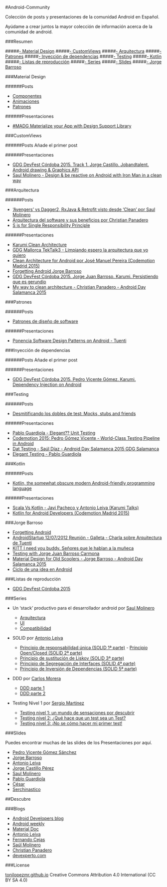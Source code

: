 #Android-Community

Colección de posts y presentaciones de la comunidad Android en Español.

Ayúdame a crear juntos la mayor colección de información acerca de la comunidad de android.

###Resumen

#####[- Material Design](#material-design)
#####[- CustomViews](#customviews)
#####[- Arquitectura](#arquitectura)
#####[- Patrones](#patrones)
#####[- Inyección de dependencias](#inyección-de-dependencias)
#####[- Testing](#testing)
#####[- Kotlin](#kotlin)
#####[- Listas de reproducción](#listas-de-reproducción)
#####[- Series](#series)
#####[- Slides](#slides)
#####[- Jorge Barroso](#jorge-barroso)


###Material Design

######Posts
 - [Componentes][1]
 - [Animaciones][10]
 - [Patrones][11]

######Presentaciones
- [#MADG Materialize your App with Design Support Library][204]

###CustomViews

######Posts
Añade el primer post

######Presentaciones
- [GDG DevFest Córdoba 2015. Track 1. Jorge Castillo. Jobandtalent. Android drawing & Graphics API][23]
- [Saul Molinero - Design & be reactive on Android with Iron Man in a clean way][29]

###Arquitectura

######Posts
- [‘Avengers’ vs Dagger2, RxJava & Retrofit visto desde ‘Clean’ por Saul Molinero][12]
- [Arquitectura del software y sus beneficios por Christian Panadero][13]
- [S is for Single Responsibility Principle][104]


######Presentaciones
- [Karumi Clean Architecture][2] 
- [GDG Mallorca TekTalk3 - Limpiando espero la arquitectura que yo quiero][20]
- [Clean Architecture for Android por José Manuel Pereira (Codemotion Madrid 2015)][27]
- [Forgetting Android Jorge Barroso][22]
- [GDG DevFest Córdoba 2015. Jorge Juan Barroso. Karumi. Persistiendo que es gerundio][26]
- [My way to clean architecture - Christian Panadero - Android Day Salamanca 2015][211]

###Patrones

######Posts
- [Patrones de diseño de software][103]

######Presentaciones
- [Ponencia Software Design Patterns on Android - Tuenti][203]

###Inyección de dependencias

######Posts
Añade el primer post

######Presentaciones
- [GDG DevFest Córdoba 2015. Pedro Vicente Gómez. Karumi. Dependency Injection on Android][25]	

###Testing 

######Posts
- [Desmitificando los dobles de test: Mocks, stubs and friends][106]

######Presentaciones
- [Pablo Guardiola - Elegant?? Unit Testing][201]
- [Codemotion 2015: Pedro Gómez Vicente - World-Class Testing Pipeline in Android][202]
- [Dat Testing - Saúl Díaz - Android Day Salamanca 2015 GDG Salamanca][210]
- [Elegant Testing - Pablo Guardiola][213] 

###Kotlin

######Posts
- [Kotlin, the somewhat obscure modern Android-friendly programming language][105]

######Presentaciones
- [Scala Vs Kotlin - Javi Pacheco y Antonio Leiva (Karumi Talks)][21]	
- [Kotlin for Android Developers (Codemotion Madrid 2015)][28]

###Jorge Barroso

- [Forgetting Android][205]
- [AndroidStartup 12/07/2012 Reunión - Galleta - Charla sobre Arquitectura de Tuenti][206]
- [KITT I need you buddy. Señores que le hablan a la muñeca][207]
- [Testing with Jorge Juan Barroso Carmona][208]
- [Material Design for Old Scoolers - Jorge Barroso - Android Day Salamanca 2015][209]
- [Ciclo de una idea en Android][210]

###Listas de reproducción
- [GDG DevFest Córdoba 2015][24]

###Series

- Un ‘stack’ productivo para el desarrollador android por [Saul Molinero][5]
	- [Arquitectura][4]
	- [UI][40]
	- [Compatibilidad][41]

- SOLID por [Antonio Leiva][50]
	- [Principio de responsabilidad única (SOLID 1ª parte)][42]
	- [Principio Open/Closed (SOLID 2ª parte)][43]
	- [Principio de sustitución de Liskov (SOLID 3ª parte)][44]
	- [Principio de Segregación de Interfaces (SOLID 4ª parte)][45]
	- [Principio de Inversión de Dependencias (SOLID 5ª parte)][46]

- DDD por [Carlos Morera][51]
   	- [DDD parte 1][47]
   	- [DDD parte 2][48]

- Testing Nivel 1 por [Sergio Martinez][52]
	- [Testing nivel 1: un mundo de sensaciones por descubrir][49]
	- [Testing nivel 2: ¿Qué hace que un test sea un Test?][401]
	- [Testing nivel 3: ¡No se cómo hacer mi primer test!][402]

###Slides

Puedes encontrar muchas de las slides de los Presentaciones por aquí.

- [Pedro Vicente Gómez Sánchez][3]
- [Jorge Barroso][30]
- [Antonio Leiva][31]
- [Jorge Castillo Pérez][32]
- [Saul Molinero][33]
- [Pablo Guardiola][34]
- [César][35]
- [Serchinastico][36]

##Descubre

###Blogs
- [Android Developers blog][14]
- [Android weekly][16]
- [Material Doc][15]
- [Antonio Leiva][17]
- [Fernando Cejas][18]
- [Saúl Molinero][19]
- [Christian Panadero][101]
- [devexperto.com][102]

###License

[tonilopezmr.github.io][0] Creative Commons Attribution 4.0 International (CC BY SA 4.0)


[0]: http://tonilopezmr.github.io/

[comment]: <Posts> 
[1]: http://www.materialdoc.es/componentes/
[10]: http://www.materialdoc.es/animaciones/
[11]: http://www.materialdoc.es/patrones/
[12]: http://androcode.es/2015/05/cuando-vs-dagger2-rxjava-retrofit-visto-desde-clean/
[13]: http://devexperto.com/arquitectura-del-software/
[14]: http://android-developers.blogspot.com.es/
[15]: http://www.materialdoc.es
[16]: http://androidweekly.net/
[17]: http://antonioleiva.com/
[18]: http://fernandocejas.com/
[19]: http://saulmm.github.io/
[101]: http://panavtec.me/
[102]: http://devexperto.com/
[103]: http://devexperto.com/patrones-de-diseno-software/
[104]: https://realm.io/news/donn-felker-solid-part-1/
[105]: https://medium.com/math-camp-engineering/kotlin-3e963864db9e#.q1fne9r0e
[106]: http://www.genbetadev.com/javascript/desmitificando-los-dobles-de-test-mocks-stubs-and-friends?from=mobile&utm_content=buffer99110&utm_medium=social&utm_source=twitter.com&utm_campaign=buffer

[comment]: <Presentaciones> 
[2]: https://www.youtube.com/watch?v=31lWMsCeoSA
[20]: https://www.youtube.com/watch?v=AIMjPmvI91M
[21]: https://www.youtube.com/watch?v=hMJm66Bm54c
[22]: https://www.youtube.com/watch?v=ROdIvrLL1ao
[23]: https://www.youtube.com/watch?v=toW4OvdTrv0
[24]: https://www.youtube.com/playlist?list=PL7lnIxjl-ijzrEHMPp_QpOE-A1KuNkXIO
[25]: https://www.youtube.com/watch?v=XY2fHxqEBeo&list=PL7lnIxjl-ijzrEHMPp_QpOE-A1KuNkXIO&index=7
[26]: https://www.youtube.com/watch?v=JR7yEd2T9LU&list=PL7lnIxjl-ijzrEHMPp_QpOE-A1KuNkXIO&index=1
[27]: https://www.youtube.com/watch?v=x3CR39_PR_I&index=1&list=PLPzDuDqV48b27hC5PRLRHzwiPRF9OXv3u
[28]: https://www.youtube.com/watch?v=NRJl_942r08&index=2&list=PLPzDuDqV48b27hC5PRLRHzwiPRF9OXv3u
[29]: https://www.youtube.com/watch?v=ErA7mlpVryQ&list=PLiLJQ1Z3egaqC1abWSLmcNurOtfHwhKIf&index=20
[201]: https://www.youtube.com/watch?v=ddkCIFu5O8s&list=PLiLJQ1Z3egaqC1abWSLmcNurOtfHwhKIf&index=23
[202]: https://www.youtube.com/watch?v=3ncgYhcU6aQ
[203]: https://www.youtube.com/watch?v=tt3zI9cKiWU
[204]: https://www.youtube.com/watch?v=pzRRaZaRS7c&feature=youtu.be
[205]: https://www.youtube.com/watch?v=ROdIvrLL1ao
[206]: https://www.youtube.com/watch?v=A3Odtji0bCc
[207]: https://www.youtube.com/watch?v=eppEQIRO_Pk
[208]: https://www.youtube.com/watch?v=vlorWIlPgY0
[209]: https://www.youtube.com/watch?v=yQcMJd-gL8A
[210]: https://www.youtube.com/watch?v=R94LZ3Eda4s
[211]: https://www.youtube.com/watch?v=lOEOK3UvmJM
[212]: https://www.youtube.com/watch?v=Y7Mmb9uFvpk
[213]: https://www.youtube.com/watch?v=vq9ua6hQUAM&t=1h0m50s

[comment]: <Slides> 
[3]: http://es.slideshare.net/PedroVicenteGmezSnch/presentations
[30]: http://es.slideshare.net/flipper83/presentations
[31]: https://speakerdeck.com/antoniolg
[32]: http://www.slideshare.net/JorgeCastilloPrez/presentations
[33]: https://speakerdeck.com/saulmm
[34]: https://speakerdeck.com/guardiola31337
[35]: https://speakerdeck.com/cesards
[36]: https://speakerdeck.com/serchinastico

[comment]: <Series> 
[4]: http://androcode.es/2015/02/un-stack-productivo-para-el-desarrollador-android-1-arquitectura/
[40]: http://androcode.es/2015/02/un-stack-productivo-para-el-desarrollador-android-2-ui/
[41]: http://androcode.es/2015/03/un-stack-productivo-para-el-desarrollador-android-3-compatibilidad/
[42]: http://devexperto.com/principio-responsabilidad-unica/
[43]: http://devexperto.com/principio-open-closed/
[44]: http://devexperto.com/principio-de-sustitucion-de-liskov
[45]: http://devexperto.com/principio-de-segregacion-de-interfaces
[46]: http://devexperto.com/principio-de-inversion-de-dependencias/
[47]: http://devexperto.com/domain-driven-design-1/
[48]: http://devexperto.com/domain-driven-design-2/
[49]: http://devexperto.com/testing-1/
[401]: http://devexperto.com/testing-nivel-2-que-hace-que-un-test-sea-un-test/
[402]: http://devexperto.com/testing-nivel-3-primer-test/

[comment]: <People> 
[5]: https://twitter.com/_saulmm   
[50]: https://twitter.com/@lime_cl/
[51]: https://twitter.com/CarlosMChica
[52]: https://twitter.com/maros87